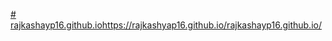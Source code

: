[# rajkashayp16.github.io](https://rajkashyap16.github.io/rajkashayp16.github.io/)https://rajkashyap16.github.io/rajkashayp16.github.io/
